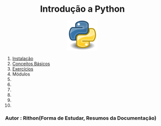 <h1 align=center>Introdução a Python</h1>

<p align=center>
    <img src="./img/python.png" width = 100px>
</p>

1. [Instalação](/Docs/1.Instalacao.md)
2. [Conceitos Básicos](/Docs/2.Conceitos.md)
3. [Exercícios](/Docs/3.Exercicios.md)
4. Módulos
5. 
6. 
7. 
8. 
9. 
10. 
 
### Autor : Rithon(Forma de Estudar, Resumos da Documentação)
